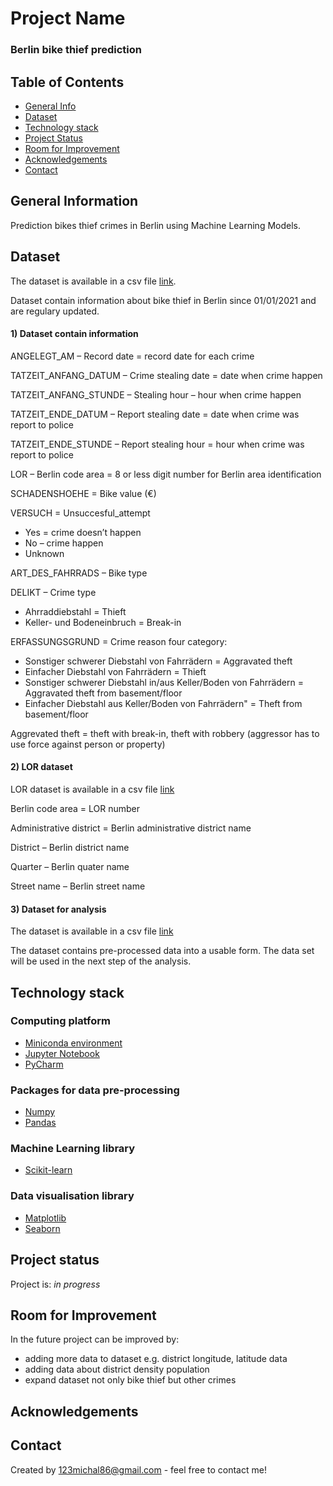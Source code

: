# Project Name
### Berlin bike thief prediction

## Table of Contents
* [General Info](#general-information)
* [Dataset](#dataset)
* [Technology stack](#technology_stack)
* [Project Status](#project-status)
* [Room for Improvement](#room-for-improvement)
* [Acknowledgements](#acknowledgements)
* [Contact](#contact)
<!-- * [License](#license) -->


## General Information
Prediction bikes thief crimes in Berlin using Machine Learning Models.

## Dataset
The dataset is available in a csv file [link](https://daten.berlin.de/datensaetze/fahrraddiebstahl-berlin).

Dataset contain information about bike thief in Berlin since 01/01/2021 and are regulary updated.


#### 1) Dataset contain information


ANGELEGT_AM – Record date = record date for each crime

TATZEIT_ANFANG_DATUM – Crime stealing date = date when crime happen

TATZEIT_ANFANG_STUNDE – Stealing hour – hour when crime happen

TATZEIT_ENDE_DATUM – Report stealing date = date when crime was report to police

TATZEIT_ENDE_STUNDE – Report stealing hour = hour when crime was report to police

LOR – Berlin code area = 8 or less digit number for Berlin area identification

SCHADENSHOEHE  = Bike value (€)

VERSUCH  = Unsuccesful_attempt
- Yes = crime doesn’t happen
- No – crime happen
- Unknown

ART_DES_FAHRRADS – Bike type

DELIKT – Crime type 
- Ahrraddiebstahl = Thieft
- Keller- und Bodeneinbruch = Break-in

ERFASSUNGSGRUND = Crime reason four category:
- Sonstiger schwerer Diebstahl von Fahrrädern = Aggravated theft
- Einfacher Diebstahl von Fahrrädern = Thieft
- Sonstiger schwerer Diebstahl in/aus Keller/Boden von Fahrrädern  =  Aggravated theft from basement/floor
- Einfacher Diebstahl aus Keller/Boden von Fahrrädern" = Theft from basement/floor

Aggrevated theft = theft with break-in, theft with robbery (aggressor has to use force against person or property)


#### 2) LOR dataset


LOR dataset is available in a csv file [link](https://github.com/MSI17819/Berlin_bike_theft_prediction/blob/main/Berlin_LOR_code.csv)

Berlin code area = LOR number

Administrative district = Berlin administrative district name

District – Berlin district name

Quarter – Berlin quater name

Street name – Berlin street name

#### 3) Dataset for analysis


The dataset is available in a csv file [link](https://github.com/MSI17819/Berlin_bike_theft_prediction/blob/main/Berlin_bike_thief_file_for_analysis.csv)

The dataset contains pre-processed data into a usable form.
The data set will be used in the next step of the analysis.

## Technology stack


### Computing platform


- [Miniconda environment](https://docs.conda.io/en/latest/miniconda.html)
- [Jupyter Notebook](https://jupyter.org/)
- [PyCharm](https://www.jetbrains.com/pycharm/)

### Packages for data pre-processing


- [Numpy](https://numpy.org/)
- [Pandas](https://numpy.org/)

### Machine Learning library


- [Scikit-learn](https://scikit-learn.org/stable/)

### Data visualisation library


- [Matplotlib](https://matplotlib.org/)
- [Seaborn](https://seaborn.pydata.org/)

## Project status

Project is: *in progress*

## Room for Improvement


In the future project can be improved by:
- adding more data to dataset e.g. district longitude, latitude data
- adding data about district density population
- expand dataset not only bike thief but other crimes

## Acknowledgements


## Contact


Created by  [123michal86@gmail.com](123michal86@gmail.com)  - feel free to contact me!
